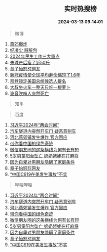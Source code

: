 <div align="center"><h2>实时热搜榜</h2><h4>2024-03-13 09:14:01</h4></div>

> 微博  

1. [燕郊爆炸](https://s.weibo.com/weibo?q=%E7%87%95%E9%83%8A%E7%88%86%E7%82%B8&t=31&band_rank=1&Refer=top)<br />
2. [纪凌尘 脏脏包](https://s.weibo.com/weibo?q=%E7%BA%AA%E5%87%8C%E5%B0%98%20%E8%84%8F%E8%84%8F%E5%8C%85&t=31&band_rank=2&Refer=top)<br />
3. [2024年民生工作三大重点](https://s.weibo.com/weibo?q=%232024%E5%B9%B4%E6%B0%91%E7%94%9F%E5%B7%A5%E4%BD%9C%E4%B8%89%E5%A4%A7%E9%87%8D%E7%82%B9%23&t=31&band_rank=3&Refer=top)<br />
4. [朱珠产后瘦了近50斤](https://s.weibo.com/weibo?q=%E6%9C%B1%E7%8F%A0%E4%BA%A7%E5%90%8E%E7%98%A6%E4%BA%86%E8%BF%9150%E6%96%A4&t=31&band_rank=4&Refer=top)<br />
5. [章子怡怒怼网友](https://s.weibo.com/weibo?q=%23%E7%AB%A0%E5%AD%90%E6%80%A1%E6%80%92%E6%80%BC%E7%BD%91%E5%8F%8B%23&t=31&band_rank=5&Refer=top)<br />
6. [新冠疫情使全球平均寿命缩短了1.6年](https://s.weibo.com/weibo?q=%23%E6%96%B0%E5%86%A0%E7%96%AB%E6%83%85%E4%BD%BF%E5%85%A8%E7%90%83%E5%B9%B3%E5%9D%87%E5%AF%BF%E5%91%BD%E7%BC%A9%E7%9F%AD%E4%BA%861.6%E5%B9%B4%23&t=31&band_rank=6&Refer=top)<br />
7. [拜登锁定美国总统候选人提名](https://s.weibo.com/weibo?q=%23%E6%8B%9C%E7%99%BB%E9%94%81%E5%AE%9A%E7%BE%8E%E5%9B%BD%E6%80%BB%E7%BB%9F%E5%80%99%E9%80%89%E4%BA%BA%E6%8F%90%E5%90%8D%23&t=31&band_rank=7&Refer=top)<br />
8. [大叔坐火车一整天只吃一根萝卜](https://s.weibo.com/weibo?q=%23%E5%A4%A7%E5%8F%94%E5%9D%90%E7%81%AB%E8%BD%A6%E4%B8%80%E6%95%B4%E5%A4%A9%E5%8F%AA%E5%90%83%E4%B8%80%E6%A0%B9%E8%90%9D%E5%8D%9C%23&t=31&band_rank=8&Refer=top)<br />
9. [波音吹哨人突然死亡](https://s.weibo.com/weibo?q=%23%E6%B3%A2%E9%9F%B3%E5%90%B9%E5%93%A8%E4%BA%BA%E7%AA%81%E7%84%B6%E6%AD%BB%E4%BA%A1%23&t=31&band_rank=9&Refer=top)<br />

> 知乎  


> 百度  

1. [习近平2024年“两会时间”](https://www.baidu.com/s?wd=%E4%B9%A0%E8%BF%91%E5%B9%B32024%E5%B9%B4%E2%80%9C%E4%B8%A4%E4%BC%9A%E6%97%B6%E9%97%B4%E2%80%9D&sa=fyb_news&rsv_dl=fyb_news)<br />
2. [汽车隧道内突然开车门 疑恶意别车](https://www.baidu.com/s?wd=%E6%B1%BD%E8%BD%A6%E9%9A%A7%E9%81%93%E5%86%85%E7%AA%81%E7%84%B6%E5%BC%80%E8%BD%A6%E9%97%A8+%E7%96%91%E6%81%B6%E6%84%8F%E5%88%AB%E8%BD%A6&sa=fyb_news&rsv_dl=fyb_news)<br />
3. [河北燕郊镇发生爆炸 官方回应](https://www.baidu.com/s?wd=%E6%B2%B3%E5%8C%97%E7%87%95%E9%83%8A%E9%95%87%E5%8F%91%E7%94%9F%E7%88%86%E7%82%B8+%E5%AE%98%E6%96%B9%E5%9B%9E%E5%BA%94&sa=fyb_news&rsv_dl=fyb_news)<br />
4. [带你看中国的绿色奇迹](https://www.baidu.com/s?wd=%E5%B8%A6%E4%BD%A0%E7%9C%8B%E4%B8%AD%E5%9B%BD%E7%9A%84%E7%BB%BF%E8%89%B2%E5%A5%87%E8%BF%B9&sa=fyb_news&rsv_dl=fyb_news)<br />
5. [微信朋友圈的这条横线为何有长有短](https://www.baidu.com/s?wd=%E5%BE%AE%E4%BF%A1%E6%9C%8B%E5%8F%8B%E5%9C%88%E7%9A%84%E8%BF%99%E6%9D%A1%E6%A8%AA%E7%BA%BF%E4%B8%BA%E4%BD%95%E6%9C%89%E9%95%BF%E6%9C%89%E7%9F%AD&sa=fyb_news&rsv_dl=fyb_news)<br />
6. [5岁男童阳台坠亡 奶奶姥姥在打麻将](https://www.baidu.com/s?wd=5%E5%B2%81%E7%94%B7%E7%AB%A5%E9%98%B3%E5%8F%B0%E5%9D%A0%E4%BA%A1+%E5%A5%B6%E5%A5%B6%E5%A7%A5%E5%A7%A5%E5%9C%A8%E6%89%93%E9%BA%BB%E5%B0%86&sa=fyb_news&rsv_dl=fyb_news)<br />
7. [因为自卑对男朋友隐瞒了家庭条件](https://www.baidu.com/s?wd=%E5%9B%A0%E4%B8%BA%E8%87%AA%E5%8D%91%E5%AF%B9%E7%94%B7%E6%9C%8B%E5%8F%8B%E9%9A%90%E7%9E%92%E4%BA%86%E5%AE%B6%E5%BA%AD%E6%9D%A1%E4%BB%B6&sa=fyb_news&rsv_dl=fyb_news)<br />
8. [章子怡怒怼网友](https://www.baidu.com/s?wd=%E7%AB%A0%E5%AD%90%E6%80%A1%E6%80%92%E6%80%BC%E7%BD%91%E5%8F%8B&sa=fyb_news&rsv_dl=fyb_news)<br />
9. [“中国C919在美发生事故”不实](https://www.baidu.com/s?wd=%E2%80%9C%E4%B8%AD%E5%9B%BDC919%E5%9C%A8%E7%BE%8E%E5%8F%91%E7%94%9F%E4%BA%8B%E6%95%85%E2%80%9D%E4%B8%8D%E5%AE%9E&sa=fyb_news&rsv_dl=fyb_news)<br />

> 哔哩哔哩  

1. [习近平2024年“两会时间”](https://www.baidu.com/s?wd=%E4%B9%A0%E8%BF%91%E5%B9%B32024%E5%B9%B4%E2%80%9C%E4%B8%A4%E4%BC%9A%E6%97%B6%E9%97%B4%E2%80%9D&sa=fyb_news&rsv_dl=fyb_news)<br />
2. [汽车隧道内突然开车门 疑恶意别车](https://www.baidu.com/s?wd=%E6%B1%BD%E8%BD%A6%E9%9A%A7%E9%81%93%E5%86%85%E7%AA%81%E7%84%B6%E5%BC%80%E8%BD%A6%E9%97%A8+%E7%96%91%E6%81%B6%E6%84%8F%E5%88%AB%E8%BD%A6&sa=fyb_news&rsv_dl=fyb_news)<br />
3. [河北燕郊镇发生爆炸 官方回应](https://www.baidu.com/s?wd=%E6%B2%B3%E5%8C%97%E7%87%95%E9%83%8A%E9%95%87%E5%8F%91%E7%94%9F%E7%88%86%E7%82%B8+%E5%AE%98%E6%96%B9%E5%9B%9E%E5%BA%94&sa=fyb_news&rsv_dl=fyb_news)<br />
4. [带你看中国的绿色奇迹](https://www.baidu.com/s?wd=%E5%B8%A6%E4%BD%A0%E7%9C%8B%E4%B8%AD%E5%9B%BD%E7%9A%84%E7%BB%BF%E8%89%B2%E5%A5%87%E8%BF%B9&sa=fyb_news&rsv_dl=fyb_news)<br />
5. [微信朋友圈的这条横线为何有长有短](https://www.baidu.com/s?wd=%E5%BE%AE%E4%BF%A1%E6%9C%8B%E5%8F%8B%E5%9C%88%E7%9A%84%E8%BF%99%E6%9D%A1%E6%A8%AA%E7%BA%BF%E4%B8%BA%E4%BD%95%E6%9C%89%E9%95%BF%E6%9C%89%E7%9F%AD&sa=fyb_news&rsv_dl=fyb_news)<br />
6. [5岁男童阳台坠亡 奶奶姥姥在打麻将](https://www.baidu.com/s?wd=5%E5%B2%81%E7%94%B7%E7%AB%A5%E9%98%B3%E5%8F%B0%E5%9D%A0%E4%BA%A1+%E5%A5%B6%E5%A5%B6%E5%A7%A5%E5%A7%A5%E5%9C%A8%E6%89%93%E9%BA%BB%E5%B0%86&sa=fyb_news&rsv_dl=fyb_news)<br />
7. [因为自卑对男朋友隐瞒了家庭条件](https://www.baidu.com/s?wd=%E5%9B%A0%E4%B8%BA%E8%87%AA%E5%8D%91%E5%AF%B9%E7%94%B7%E6%9C%8B%E5%8F%8B%E9%9A%90%E7%9E%92%E4%BA%86%E5%AE%B6%E5%BA%AD%E6%9D%A1%E4%BB%B6&sa=fyb_news&rsv_dl=fyb_news)<br />
8. [章子怡怒怼网友](https://www.baidu.com/s?wd=%E7%AB%A0%E5%AD%90%E6%80%A1%E6%80%92%E6%80%BC%E7%BD%91%E5%8F%8B&sa=fyb_news&rsv_dl=fyb_news)<br />
9. [“中国C919在美发生事故”不实](https://www.baidu.com/s?wd=%E2%80%9C%E4%B8%AD%E5%9B%BDC919%E5%9C%A8%E7%BE%8E%E5%8F%91%E7%94%9F%E4%BA%8B%E6%95%85%E2%80%9D%E4%B8%8D%E5%AE%9E&sa=fyb_news&rsv_dl=fyb_news)<br />
